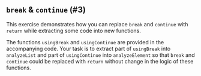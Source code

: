 ## `break` &amp; `continue` (#3)

This exercise demonstrates how you can replace `break` and `continue` with 
`return` while extracting some code into new functions.

The functions `usingBreak` and `usingContinue` are provided in the accompanying
code. Your task is to extract part of `usingBreak` into `analyzeList` and
part of `usingContinue` into `analyzeElement` so that `break` and `continue`
could be replaced with `return` without change in the logic of these functions.